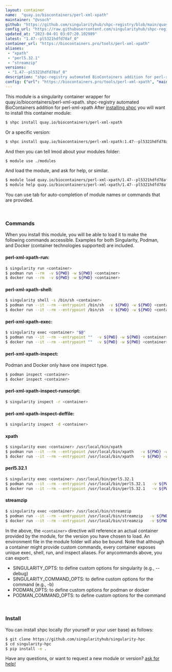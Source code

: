 ```yaml
---
layout: container
name:  "quay.io/biocontainers/perl-xml-xpath"
maintainer: "@vsoch"
github: "https://github.com/singularityhub/shpc-registry/blob/main/quay.io/biocontainers/perl-xml-xpath/container.yaml"
config_url: "https://raw.githubusercontent.com/singularityhub/shpc-registry/main/quay.io/biocontainers/perl-xml-xpath/container.yaml"
updated_at: "2023-04-01 03:07:20.102989"
latest: "1.47--pl5321hdfd78af_0"
container_url: "https://biocontainers.pro/tools/perl-xml-xpath"
aliases:
 - "xpath"
 - "perl5.32.1"
 - "streamzip"
versions:
 - "1.47--pl5321hdfd78af_0"
description: "shpc-registry automated BioContainers addition for perl-xml-xpath"
config: {"url": "https://biocontainers.pro/tools/perl-xml-xpath", "maintainer": "@vsoch", "description": "shpc-registry automated BioContainers addition for perl-xml-xpath", "latest": {"1.47--pl5321hdfd78af_0": "sha256:d822a8863e927947b9afe8295e233634d96d1567bb5763564fd38c8c435acb92"}, "tags": {"1.47--pl5321hdfd78af_0": "sha256:d822a8863e927947b9afe8295e233634d96d1567bb5763564fd38c8c435acb92"}, "docker": "quay.io/biocontainers/perl-xml-xpath", "aliases": {"xpath": "/usr/local/bin/xpath", "perl5.32.1": "/usr/local/bin/perl5.32.1", "streamzip": "/usr/local/bin/streamzip"}}
---
```


This module is a singularity container wrapper for quay.io/biocontainers/perl-xml-xpath.
shpc-registry automated BioContainers addition for perl-xml-xpath
After [installing shpc](#install) you will want to install this container module:


```bash
$ shpc install quay.io/biocontainers/perl-xml-xpath
```

Or a specific version:

```bash
$ shpc install quay.io/biocontainers/perl-xml-xpath:1.47--pl5321hdfd78af_0
```

And then you can tell lmod about your modules folder:

```bash
$ module use ./modules
```

And load the module, and ask for help, or similar.

```bash
$ module load quay.io/biocontainers/perl-xml-xpath/1.47--pl5321hdfd78af_0
$ module help quay.io/biocontainers/perl-xml-xpath/1.47--pl5321hdfd78af_0
```

You can use tab for auto-completion of module names or commands that are provided.

<br>

### Commands

When you install this module, you will be able to load it to make the following commands accessible.
Examples for both Singularity, Podman, and Docker (container technologies supported) are included.

#### perl-xml-xpath-run:

```bash
$ singularity run <container>
$ podman run --rm  -v ${PWD} -w ${PWD} <container>
$ docker run --rm  -v ${PWD} -w ${PWD} <container>
```

#### perl-xml-xpath-shell:

```bash
$ singularity shell -s /bin/sh <container>
$ podman run --it --rm --entrypoint /bin/sh  -v ${PWD} -w ${PWD} <container>
$ docker run --it --rm --entrypoint /bin/sh  -v ${PWD} -w ${PWD} <container>
```

#### perl-xml-xpath-exec:

```bash
$ singularity exec <container> "$@"
$ podman run --it --rm --entrypoint ""  -v ${PWD} -w ${PWD} <container> "$@"
$ docker run --it --rm --entrypoint ""  -v ${PWD} -w ${PWD} <container> "$@"
```

#### perl-xml-xpath-inspect:

Podman and Docker only have one inspect type.

```bash
$ podman inspect <container>
$ docker inspect <container>
```

#### perl-xml-xpath-inspect-runscript:

```bash
$ singularity inspect -r <container>
```

#### perl-xml-xpath-inspect-deffile:

```bash
$ singularity inspect -d <container>
```


#### xpath

```bash
$ singularity exec <container> /usr/local/bin/xpath
$ podman run --it --rm --entrypoint /usr/local/bin/xpath   -v ${PWD} -w ${PWD} <container> -c " $@"
$ docker run --it --rm --entrypoint /usr/local/bin/xpath   -v ${PWD} -w ${PWD} <container> -c " $@"
```


#### perl5.32.1

```bash
$ singularity exec <container> /usr/local/bin/perl5.32.1
$ podman run --it --rm --entrypoint /usr/local/bin/perl5.32.1   -v ${PWD} -w ${PWD} <container> -c " $@"
$ docker run --it --rm --entrypoint /usr/local/bin/perl5.32.1   -v ${PWD} -w ${PWD} <container> -c " $@"
```


#### streamzip

```bash
$ singularity exec <container> /usr/local/bin/streamzip
$ podman run --it --rm --entrypoint /usr/local/bin/streamzip   -v ${PWD} -w ${PWD} <container> -c " $@"
$ docker run --it --rm --entrypoint /usr/local/bin/streamzip   -v ${PWD} -w ${PWD} <container> -c " $@"
```



In the above, the `<container>` directive will reference an actual container provided
by the module, for the version you have chosen to load. An environment file in the
module folder will also be bound. Note that although a container
might provide custom commands, every container exposes unique exec, shell, run, and
inspect aliases. For anycommands above, you can export:

 - SINGULARITY_OPTS: to define custom options for singularity (e.g., --debug)
 - SINGULARITY_COMMAND_OPTS: to define custom options for the command (e.g., -b)
 - PODMAN_OPTS: to define custom options for podman or docker
 - PODMAN_COMMAND_OPTS: to define custom options for the command

<br>

### Install

You can install shpc locally (for yourself or your user base) as follows:

```bash
$ git clone https://github.com/singularityhub/singularity-hpc
$ cd singularity-hpc
$ pip install -e .
```

Have any questions, or want to request a new module or version? [ask for help!](https://github.com/singularityhub/singularity-hpc/issues)